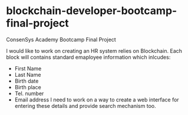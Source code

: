 # blockchain-developer-bootcamp-final-project
ConsenSys Academy Bootcamp Final Project

I would like to work on creating an HR system relies on Blockchain.
Each block will contains standard emaployee information which inlcudes:
  - First Name
  - Last Name
  - Birth date
  - Birth place
  - Tel. number
  - Email address
 I need to work on a way to create a web interface for entering these details and provide search mechanism too.

